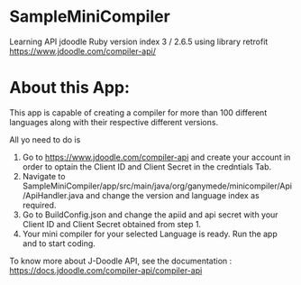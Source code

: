 # SampleMiniCompiler
Learning API jdoodle
Ruby version index 3 / 2.6.5
using library retrofit
https://www.jdoodle.com/compiler-api/

# About this App:

This app is capable of creating a compiler for more than 100 different languages along with their respective different versions.

All yo need to do is
1. Go to https://www.jdoodle.com/compiler-api and create your account in order to optain the Client ID and Client Secret in the credntials Tab.
2. Navigate to SampleMiniCompiler/app/src/main/java/org/ganymede/minicompiler/Api/ApiHandler.java and change the version and language index as required.
3. Go to BuildConfig.json and change the apiid and api secret with your Client ID and Client Secret obtained from step 1.
4. Your mini compiler for your selected Language is ready. Run the app and to start coding.

To know more about J-Doodle API, see the documentation : https://docs.jdoodle.com/compiler-api/compiler-api
